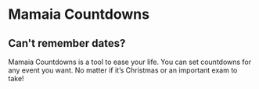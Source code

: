 # Mamaia Countdowns

## Can't remember dates?

Mamaia Countdowns is a tool to ease your life. You can set countdowns for any event you want. No matter if it’s Christmas or an important exam to take!
